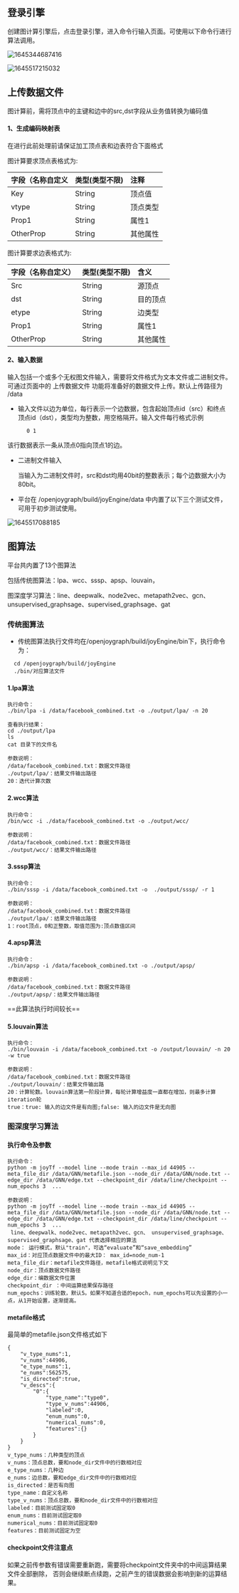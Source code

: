 ## 登录引擎

创建图计算引擎后，点击登录引擎，进入命令行输入页面。可使用以下命令行进行算法调用。

![1645344687416](https://github.com/jdcloudcom/cn/blob/cn-joygraph/image/Elastic-Compute/Graph-Compute/1644734972967.png)

![1645517215032](https://github.com/jdcloudcom/cn/blob/cn-joygraph/image/Elastic-Compute/Graph-Compute/1645517215032.png)

## 上传数据文件

图计算前，需将顶点中的主键和边中的src,dst字段从业务值转换为编码值

#### 1、生成编码映射表

在进行此前处理前请保证加工顶点表和边表符合下面格式

图计算要求顶点表格式为:

| 字段（名称自定义 | 类型(类型不限) | 注释     |
| :--------------- | :------------- | :------- |
| Key              | String         | 顶点值   |
| vtype            | String         | 顶点类型 |
| Prop1            | String         | 属性1    |
| OtherProp        | String         | 其他属性 |

图计算要求边表格式为:

| 字段（名称自定义） | 类型(类型不限) | 含义     |
| :----------------- | :------------- | :------- |
| Src                | String         | 源顶点   |
| dst                | String         | 目的顶点 |
| etype              | String         | 边类型   |
| Prop1              | String         | 属性1    |
| OtherProp          | String         | 其他属性 |

#### 2、输入数据

输入包括一个或多个无权图文件输入，需要将文件格式为文本文件或二进制文件。可通过页面中的 上传数据文件 功能将准备好的数据文件上传。默认上传路径为 /data

- 输入文件以边为单位，每行表示一个边数据，包含起始顶点id（src）和终点顶点id（dst），类型均为整数，用空格隔开。输入文件每行格式示例

```
      0 1
```

  该行数据表示一条从顶点0指向顶点1的边。

- 二进制文件输入

  当输入为二进制文件时，src和dst均用40bit的整数表示；每个边数据大小为80bit。

- 平台在 /openjoygraph/build/joyEngine/data 中内置了以下三个测试文件，可用于初步测试使用。

![1645517088185](https://github.com/jdcloudcom/cn/blob/cn-joygraph/image/Elastic-Compute/Graph-Compute/1645517088185.png)



## 图算法

平台共内置了13个图算法

包括传统图算法：lpa、wcc、sssp、apsp、louvain，

图深度学习算法：line、deepwalk、node2vec、metapath2vec、gcn、 unsupervised_graphsage、supervised_graphsage、gat

### 传统图算法

- 传统图算法执行文件均在/openjoygraph/build/joyEngine/bin下，执行命令为：

```
  cd /openjoygraph/build/joyEngine
  ./bin/对应算法文件 
```

#### 1.lpa算法

```
执行命令：
./bin/lpa -i /data/facebook_combined.txt -o ./output/lpa/ -n 20

查看执行结果：
cd ./output/lpa
ls
cat 目录下的文件名

参数说明：
/data/facebook_combined.txt：数据文件路径
./output/lpa/：结果文件输出路径
20：迭代计算次数
```

#### 2.wcc算法

```
执行命令：
/bin/wcc -i ./data/facebook_combined.txt -o ./output/wcc/

参数说明：
/data/facebook_combined.txt：数据文件路径
./output/wcc/：结果文件输出路径
```

#### 3.sssp算法

```
执行命令：
./bin/sssp -i /data/facebook_combined.txt -o  ./output/sssp/ -r 1

参数说明：
/data/facebook_combined.txt：数据文件路径
./output/lpa/：结果文件输出路径
1：root顶点，0和正整数，取值范围为:顶点数值区间
```

#### 4.apsp算法

```
执行命令：
./bin/apsp -i /data/facebook_combined.txt -o ./output/apsp/

参数说明：
/data/facebook_combined.txt：数据文件路径
./output/apsp/：结果文件输出路径
```

==此算法执行时间较长==

#### 5.louvain算法

```
执行命令：
./bin/louvain -i /data/facebook_combined.txt -o /output/louvain/ -n 20 -w true 

参数说明：
/data/facebook_combined.txt：数据文件路径
./output/louvain/：结果文件输出路
20：计算轮数。louvain算法第一阶段计算，每轮计算增益度一直都在增加，则最多计算iteration轮
true：true: 输入的边文件是有向图;false: 输入的边文件是无向图
```

### 图深度学习算法

#### 执行命令及参数

```
执行命令：
python -m joyTf --model line --mode train --max_id 44905 --meta_file_dir /data/GNN/metafile.json --node_dir /data/GNN/node.txt --edge_dir /data/GNN/edge.txt --checkpoint_dir /data/line/checkpoint --num_epochs 3  ...

参数说明：
python -m joyTf --model line --mode train --max_id 44905 --meta_file_dir /data/GNN/metafile.json --node_dir /data/GNN/node.txt --edge_dir /data/GNN/edge.txt --checkpoint_dir /data/line/checkpoint --num_epochs 3  ...
 line、deepwalk、node2vec、metapath2vec、gcn、 unsupervised_graphsage、supervised_graphsage、gat 代表选择相应的算法
mode： 运行模式，默认"train"，可选“evaluate”和“save_embedding”
max_id：对应顶点数据文件中的最大ID： max_id=node_num-1
meta_file_dir：metafile文件路径，metafile格式说明见下文
node_dir：顶点数据文件路径
edge_dir：编数据文件位置
checkpoint_dir ：中间运算结果保存路径
num_epochs：训练轮数，默认5。如果不知道合适的epoch，num_epochs可以先设置的小一点，从1开始设置，逐渐提高。
```

#### metafile格式

最简单的metafile.json文件格式如下

```
{
    "v_type_nums":1,
    "v_nums":44906,
    "e_type_nums":1,
    "e_nums":562575,
    "is_directed":true,
    "v_descs":{
        "0":{
            "type_name":"type0",
            "type_v_nums":44906,
            "labeled":0,
            "enum_nums":0,
            "numerical_nums":0,
            "features":{}
        }
    }
}
v_type_nums：几种类型的顶点
v_nums：顶点总数，要和node_dir文件中的行数相对应
e_type_nums：几种边
e_nums：边总数，要和edge_dir文件中的行数相对应
is_directed：是否有向图
type_name：自定义名称
type_v_nums：顶点总数，要和node_dir文件中的行数相对应
labeled：目前测试固定取0
enum_nums：目前测试固定取0
numerical_nums：目前测试固定取0
features：目前测试固定为空
```

#### checkpoint文件注意点

如果之前传参数有错误需要重新跑，需要将checkpoint文件夹中的中间运算结果文件全部删除，
否则会继续断点续跑，之前产生的错误数据会影响到新的运算结果。